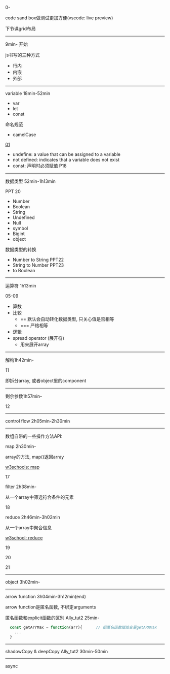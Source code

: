 0-

code sand box做测试更加方便(vscode: live preview)

下节课grid布局

---

9min- 开始

js书写的三种方式
+ 行内
+ 内嵌
+ 外部

---
variable 18min-52min
+ var
+ let 
+ const

命名规范
+ camelCase

[01](./01-let_const_var.html)

+ undefine: a value that can be assigned to a variable
+ not defined: indicates that a variable does not exist
+ const: 声明时必须赋值 P18

---

数据类型 52min-1h13min


PPT 20
+ Number
+ Boolean
+ String
+ Undefined
+ Null
+ symbol
+ Bigint
+ object

数据类型的转换 
+ Number to String PPT22
+ String to Number PPT23
+ to Boolean


---

运算符  1h13min

05-09

+ 算数
+ 比较
  + == 默认会自动转化数据类型, 只关心值是否相等
  + === 严格相等 
+ 逻辑
+ spread operator (展开符)
  + 用来展开array

---


解构1h42min-

11

即拆分array, 或者object里的component

---

剩余参数1h57min-


12

---

control flow 2h05min-2h30min




---
数组自带的一些操作方法API:

map 2h30min-

array的方法, map()返回array

[w3schools: map](https://www.w3schools.com/jsref/jsref_map.asp)

17

filter 2h38min-

从一个array中筛选符合条件的元素

18

reduce 2h46min-3h02min

从一个array中聚合信息

[w3school: reduce](https://www.w3schools.com/jsref/jsref_reduce.asp)

19

20

21

---
object 3h02min-

---

arrow function 3h04min-3h12min(end)

arrow function是匿名函数, 不绑定arguments

匿名函数和explicit函数的区别 Ally_tut2 25min-
```js
  const getArrMax = function(arr){      // 把匿名函数赋给变量getARRMax
    ...
  }
```


---
shadowCopy & deepCopy Ally_tut2 30min-50min


---
async 